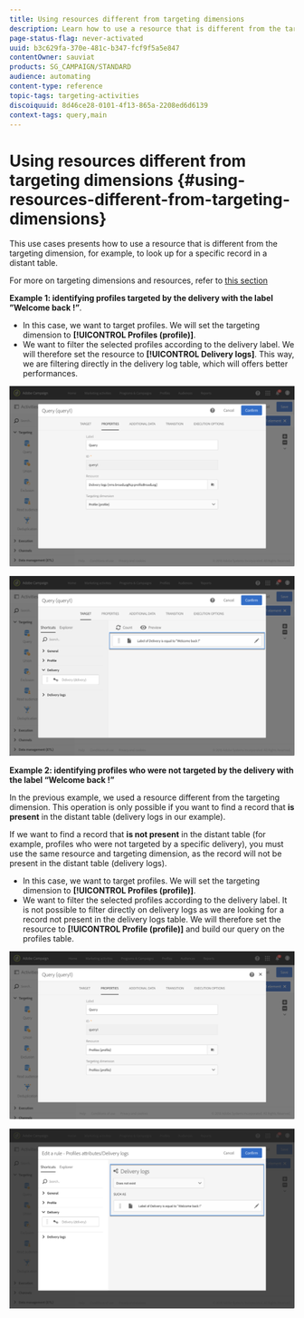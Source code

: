 ```yaml
---
title: Using resources different from targeting dimensions
description: Learn how to use a resource that is different from the targeting dimension.
page-status-flag: never-activated
uuid: b3c629fa-370e-481c-b347-fcf9f5a5e847
contentOwner: sauviat
products: SG_CAMPAIGN/STANDARD
audience: automating
content-type: reference
topic-tags: targeting-activities
discoiquuid: 8d46ce28-0101-4f13-865a-2208ed6d6139
context-tags: query,main
---
```


# Using resources different from targeting dimensions {#using-resources-different-from-targeting-dimensions}

This use cases presents how to use a resource that is different from the targeting dimension, for example, to look up for a specific record in a distant table.

For more on targeting dimensions and resources, refer to [this section](../../automating/using/query.md#targeting-dimensions-and-resources)

**Example 1: identifying profiles targeted by the delivery with the label ”Welcome back !”**.

* In this case, we want to target profiles. We will set the targeting dimension to **[!UICONTROL Profiles (profile)]**.
* We want to filter the selected profiles according to the delivery label. We will therefore set the resource to **[!UICONTROL Delivery logs]**. This way, we are filtering directly in the delivery log table, which will offers better performances.

![](assets/targeting_dimension6.png)

![](assets/targeting_dimension7.png)

**Example 2: identifying profiles who were not targeted by the delivery with the label “Welcome back !”**

In the previous example, we used a resource different from the targeting dimension. This operation is only possible if you want to find a record that **is present** in the distant table (delivery logs in our example).

If we want to find a record that **is not present** in the distant table (for example, profiles who were not targeted by a specific delivery), you must use the same resource and targeting dimension, as the record will not be present in the distant table (delivery logs).

* In this case, we want to target profiles. We will set the targeting dimension to **[!UICONTROL Profiles (profile)]**.
* We want to filter the selected profiles according to the delivery label. It is not possible to filter directly on delivery logs as we are looking for a record not present in the delivery logs table. We will therefore set the resource to **[!UICONTROL Profile (profile)]** and build our query on the profiles table.

![](assets/targeting_dimension8.png)

![](assets/targeting_dimension9.png)
